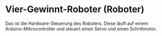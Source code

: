 # Vier-Gewinnt-Roboter (Roboter)
Das ist die Hardware-Steuerung des Roboters. Diese läuft auf einem Arduino-Mikrocontroller und steuert einen Servo und einen Schrittmotor.